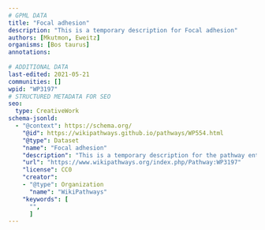 ```yaml
---
# GPML DATA
title: "Focal adhesion"
description: "This is a temporary description for Focal adhesion"
authors: [Mkutmon, Eweitz]
organisms: [Bos taurus]
annotations:
  
# ADDITIONAL DATA
last-edited: 2021-05-21
communities: []
wpid: "WP3197"
# STRUCTURED METADATA FOR SEO
seo:
  type: CreativeWork
schema-jsonld:
  - "@context": https://schema.org/
    "@id": https://wikipathways.github.io/pathways/WP554.html
    "@type": Dataset
    "name": "Focal adhesion"
    "description": "This is a temporary description for the pathway entitled: Focal adhesion"
    "url": "https://www.wikipathways.org/index.php/Pathway:WP3197"
    "license": CC0
    "creator":
    - "@type": Organization
      "name": "WikiPathways"
    "keywords": [
      "",
      ]
---
```

